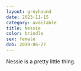 ```yaml
---
layout: greyhound
date: 2023-11-15
category: available
title: Nessie
color: brindle
sex: female
dob: 2019-06-27
---
```

Nessie is a pretty little thing.
